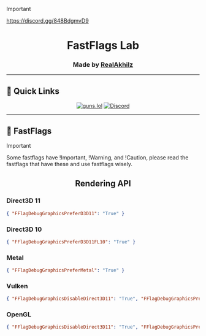 > [!important]
> https://discord.gg/848BdgmvD9

<h1 align="center">FastFlags Lab</h1>

<h3 align="center"> Made by <a href="https://guns.lol/realakhil">RealAkhilz</a> </h3>

- - -

<h2>🚀 Quick Links </h2>

<div align="center">

[![guns.lol](https://img.shields.io/badge/guns.lol-RealAkhilz-darkblue?style=flat&logo=link&logoColor=white)](https://guns.lol/realakhil)
[![Discord](https://img.shields.io/discord/1380077621974667264?label=Discord&color=5865F2&logo=discord&logoColor=white)](https://discord.gg/848BdgmvD9)

</div>

- - -

<h2>🏴 FastFlags </h2>

> [!Important]
> Some fastflags have !Important, !Warning, and !Caution, please read the fastflags that have these and use fastflags wisely.

<h2 align="center"> Rendering API </h2>

<h3>Direct3D 11</h3>

```json
{ "FFlagDebugGraphicsPreferD3D11": "True" }
```

<h3>Direct3D 10</h3>

```json
{ "FFlagDebugGraphicsPreferD3D11FL10": "True" }
```

<h3>Metal</h3>

```json
{ "FFlagDebugGraphicsPreferMetal": "True" }
```

<h3>Vulken</h3>

```json
{ "FFlagDebugGraphicsDisableDirect3D11": "True", "FFlagDebugGraphicsPreferVulkan": "True" }
```

<h3>OpenGL</h3>

```json
{ "FFlagDebugGraphicsDisableDirect3D11": "True", "FFlagDebugGraphicsPreferOpenGL": "True" }
```
